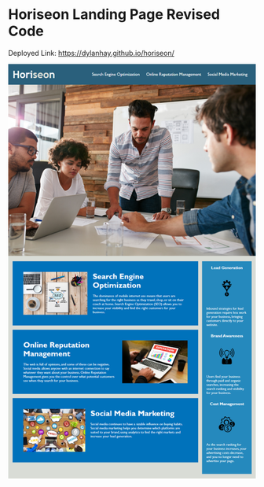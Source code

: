# Horiseon Landing Page Revised Code

Deployed Link: https://dylanhay.github.io/horiseon/

![Screenshot](./01-html-css-git-homework-demo.png "Mock Up")

